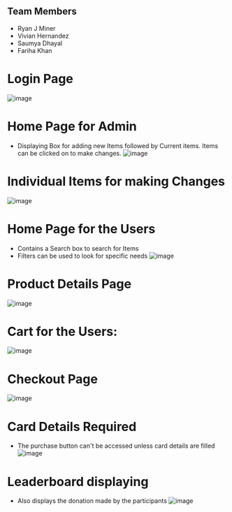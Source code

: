 ## Team Members

- Ryan J Miner
- Vivian Hernandez
- Saumya Dhayal
- Fariha Khan

# Login Page
![image](https://github.com/user-attachments/assets/0a8d3286-a54a-4c71-9653-fb9ad4b44a5a)

# Home Page for Admin
- Displaying Box for adding new Items followed by Current items. Items can be clicked on to make changes.
![image](https://github.com/user-attachments/assets/a41e7742-4dd3-4167-b724-a953f4977687)

# Individual Items for making Changes
![image](https://github.com/user-attachments/assets/d7e73a23-3f4e-4570-9785-03206e260234)

# Home Page for the Users
- Contains a Search box to search for Items
- Filters can be used to look for specific needs
![image](https://github.com/user-attachments/assets/6893723a-6c3d-42bc-94ae-174ca63a22fe)

# Product Details Page
![image](https://github.com/user-attachments/assets/67f05024-25cd-45f5-bbae-7a4091bca7c5)

# Cart for the Users:
![image](https://github.com/user-attachments/assets/36917624-306e-4aed-904f-6063f26a3e9a)

# Checkout Page
![image](https://github.com/user-attachments/assets/0ca533d2-8a8a-4b54-941c-ef84839439fd)

# Card Details Required
- The purchase button can't be accessed unless card details are filled
![image](https://github.com/user-attachments/assets/a64cd879-74f4-42cf-80cf-f14fcc7f19c9)

# Leaderboard displaying
- Also displays the donation made by the participants
![image](https://github.com/user-attachments/assets/bc990574-e653-42f9-883a-e16be6fbb267)


